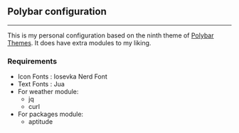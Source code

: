 ## Polybar configuration
------------------------
This is my personal configuration based on the ninth theme of
[Polybar Themes](https://github.com/adi1090x/polybar-themes).
It does have extra modules to my liking.

### Requirements
- Icon Fonts : Iosevka Nerd Font
- Text Fonts : Jua
- For weather module:
    - jq
    - curl
- For packages module:
    - aptitude
